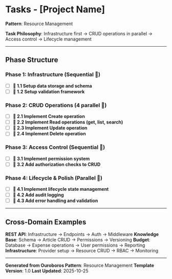 # Tasks - [Project Name]

**Pattern**: Resource Management

**Task Philosophy**: Infrastructure first → CRUD operations in parallel → Access control → Lifecycle management

---

## Phase Structure

### Phase 1: Infrastructure (Sequential 🐌)

- [ ] **🐌 1.1 Setup data storage and schema**
- [ ] **🐌 1.2 Setup validation framework**

### Phase 2: CRUD Operations (4 parallel 🐍)

- [ ] **🐍 2.1 Implement Create operation**
- [ ] **🐍 2.2 Implement Read operations (get, list, search)**
- [ ] **🐍 2.3 Implement Update operation**
- [ ] **🐍 2.4 Implement Delete operation**

### Phase 3: Access Control (Sequential 🐌)

- [ ] **🐌 3.1 Implement permission system**
- [ ] **🐌 3.2 Add authorization checks to CRUD**

### Phase 4: Lifecycle & Polish (Parallel 🐍)

- [ ] **🐍 4.1 Implement lifecycle state management**
- [ ] **🐍 4.2 Add audit logging**
- [ ] **🐍 4.3 Add error handling and validation**

---

## Cross-Domain Examples

**REST API**: Infrastructure → Endpoints → Auth → Middleware
**Knowledge Base**: Schema → Article CRUD → Permissions → Versioning
**Budget**: Database → Expense operations → User permissions → Reporting
**Infrastructure**: Provider setup → Resource CRUD → RBAC → Monitoring

---

**Generated from Ouroboros Pattern**: Resource Management
**Template Version**: 1.0
**Last Updated**: 2025-10-25
